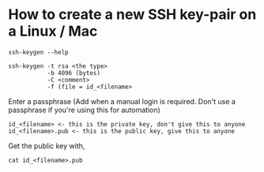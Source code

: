 # How to create a new SSH key-pair on a Linux / Mac

```
ssh-keygen --help

ssh-keygen -t rsa <the type>
		   -b 4096 (bytes)
		   -C <comment>
		   -f (file = id_<filename>
```

Enter a passphrase (Add when a manual login is required. Don't use a passphrase if you're using this for automation)

```
id_<filename> <- this is the private key, don't give this to anyone
id_<filename>.pub <- this is the public key, give this to anyone
```

Get the public key with,
```
cat id_<filename>.pub
```
